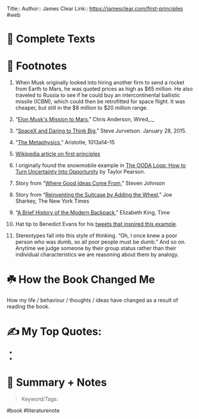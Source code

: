 Title:: 
Author:: James Clear
Link:: https://jamesclear.com/first-principles
#web

# 🚀 Complete Texts
# 🎨 Footnotes
1.  When Musk originally looked into hiring another firm to send a rocket from Earth to Mars, he was quoted prices as high as $65 million. He also traveled to Russia to see if he could buy an intercontinental ballistic missile (ICBM), which could then be retrofitted for space flight. It was cheaper, but still in the $8 million to $20 million range.
    
2.  “[Elon Musk's Mission to Mars](https://www.wired.com/2012/10/ff-elon-musk-qa/all/),” Chris Anderson, Wired_._
    
3.  “[SpaceX and Daring to Think Big,](https://www.youtube.com/watch?v=3aXNWGwis4w)” Steve Jurvetson. January 28, 2015.
    
4.  “[The Metaphysics](https://jamesclear.com/book/metaphysics),” Aristotle, 1013a14–15
    
5.  [Wikipedia article on first principles](https://en.wikipedia.org/wiki/First_principle#Descartes)
    
6.  I originally found the snowmobile example in [The OODA Loop: How to Turn Uncertainty Into Opportunity](https://taylorpearson.me/ooda-loop/) by Taylor Pearson.
    
7.  Story from “[Where Good Ideas Come From](https://jamesclear.com/book/where-good-ideas-come-from),” Steven Johnson
    
8.  Story from “[Reinventing the Suitcase by Adding the Wheel](https://www.nytimes.com/2010/10/05/business/05road.html),” Joe Sharkey, The New York Times
    
9.  “[A Brief History of the Modern Backpack](https://time.com/4477959/a-brief-history-of-the-modern-backpack/),” Elizabeth King, Time
    
10.  Hat tip to Benedict Evans for his [tweets that inspired this example](https://twitter.com/benedictevans/status/884566566313971712).
    
11.  Stereotypes fall into this style of thinking. “Oh, I once knew a poor person who was dumb, so all poor people must be dumb.” And so on. Anytime we judge someone by their group status rather than their individual characteristics we are reasoning about them by analogy.

# ☘️ How the Book Changed Me

How my life / behaviour / thoughts / ideas have changed as a result of reading the book.

# ✍️ My Top Quotes:
- 
- 


# 📒 Summary + Notes
>





> Keyword/Tags: 

#book
#literaturenote 

